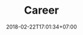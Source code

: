 ---
title: 'Career'
date: 2018-02-22T17:01:34+07:00
careerHeading: "Join the"
careerSubHeading: 'Stream Team'
careerContent: 'You have the vision - we will partner with you to understand, define and make that vision a reality. With RealEyes you will get an unmatched level of commitment, responsiveness and partnership when more is required than off the shelf solutions. We’ve done it for some of the biggest brands in the world, contact us to see how we can do it for you.'
---